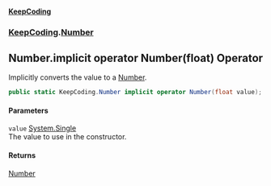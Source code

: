 #### [KeepCoding](index.md 'index')
### [KeepCoding](KeepCoding.md 'KeepCoding').[Number](Number.md 'KeepCoding.Number')
## Number.implicit operator Number(float) Operator
Implicitly converts the value to a [Number](Number.md 'KeepCoding.Number').  
```csharp
public static KeepCoding.Number implicit operator Number(float value);
```
#### Parameters
<a name='KeepCoding.Number.op_ImplicitKeepCoding.Number(float).value'></a>
`value` [System.Single](https://docs.microsoft.com/en-us/dotnet/api/System.Single 'System.Single')  
The value to use in the constructor.
  
#### Returns
[Number](Number.md 'KeepCoding.Number')  
